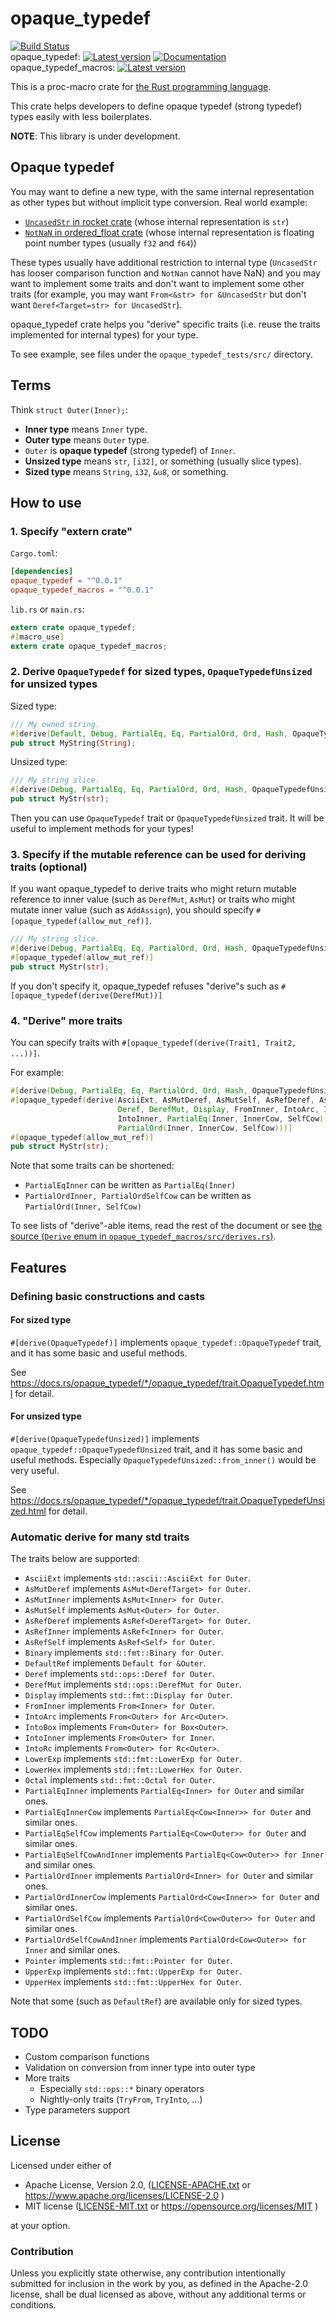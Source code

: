 # opaque\_typedef

[![Build Status](https://travis-ci.org/lo48576/opaque_typedef.svg?branch=develop)](https://travis-ci.org/lo48576/opaque_typedef)  
opaque_typedef:
[![Latest version](https://img.shields.io/crates/v/opaque_typedef.svg)](https://crates.io/crates/opaque_typedef)
[![Documentation](https://docs.rs/opaque_typedef/badge.svg)](https://docs.rs/opaque_typedef)  
opaque_typedef_macros:
[![Latest version](https://img.shields.io/crates/v/opaque_typedef_macros.svg)](https://crates.io/crates/opaque_typedef_macros)
<!--[![Documentation](https://docs.rs/opaque_typedef_macros/badge.svg)](https://docs.rs/opaque_typedef_macros)-->

This is a proc-macro crate for [the Rust programming language](https://www.rust-lang.org/).

This crate helps developers to define opaque typedef (strong typedef) types easily with less boilerplates.

**NOTE**: This library is under development.

## Opaque typedef

You may want to define a new type, with the same internal representation as other types but without implicit type conversion.
Real world example:

  * [`UncasedStr` in rocket crate](https://docs.rs/rocket/0.3.3/rocket/http/uncased/struct.UncasedStr.html) (whose internal representation is `str`)
  * [`NotNaN` in ordered\_float crate](https://docs.rs/ordered-float/0.5.0/ordered_float/struct.NotNaN.html) (whose internal representation is floating point number types (usually `f32` and `f64`))

These types usually have additional restriction to internal type (`UncasedStr` has looser comparison function and `NotNan` cannot have NaN)
and you may want to implement some traits and don't want to implement some other traits
(for example, you may want `From<&str> for &UncasedStr` but don't want `Deref<Target=str> for UncasedStr`).

opaque\_typedef crate helps you "derive" specific traits (i.e. reuse the traits implemented for internal types) for your type.

To see example, see files under the `opaque_typedef_tests/src/` directory.

## Terms
Think `struct Outer(Inner);`:

  * **Inner type** means `Inner` type.
  * **Outer type** means `Outer` type.
  * `Outer` is **opaque typedef** (strong typedef) of `Inner`.
  * **Unsized type** means `str`, `[i32]`, or something (usually slice types).
  * **Sized type** means `String`, `i32`, `&u8`, or something.

## How to use

### 1. Specify "extern crate"

`Cargo.toml`:

```toml
[dependencies]
opaque_typedef = "^0.0.1"
opaque_typedef_macros = "^0.0.1"
```

`lib.rs` or `main.rs`:

```rust
extern crate opaque_typedef;
#[macro_use]
extern crate opaque_typedef_macros;
```

### 2. Derive `OpaqueTypedef` for sized types, `OpaqueTypedefUnsized` for unsized types

Sized type:

```rust
/// My owned string.
#[derive(Default, Debug, PartialEq, Eq, PartialOrd, Ord, Hash, OpaqueTypedef)]
pub struct MyString(String);
```

Unsized type:

```rust
/// My string slice.
#[derive(Debug, PartialEq, Eq, PartialOrd, Ord, Hash, OpaqueTypedefUnsized)]
pub struct MyStr(str);
```

Then you can use `OpaqueTypedef` trait or `OpaqueTypedefUnsized` trait.
It will be useful to implement methods for your types!

### 3. Specify if the mutable reference can be used for deriving traits (optional)

If you want opaque\_typedef to derive traits who might return mutable reference to inner value (such as `DerefMut`, `AsMut`)
or traits who might mutate inner value (such as `AddAssign`), you should specify `#[opaque_typedef(allow_mut_ref)]`.


```rust
/// My string slice.
#[derive(Debug, PartialEq, Eq, PartialOrd, Ord, Hash, OpaqueTypedefUnsized)]
#[opaque_typedef(allow_mut_ref)]
pub struct MyStr(str);
```

If you don't specify it, opaque\_typedef refuses "derive"s such as `#[opaque_typedef(derive(DerefMut))]`

### 4. "Derive" more traits

You can specify traits with `#[opaque_typedef(derive(Trait1, Trait2, ...))]`.

For example:

```rust
#[derive(Debug, PartialEq, Eq, PartialOrd, Ord, Hash, OpaqueTypedefUnsized)]
#[opaque_typedef(derive(AsciiExt, AsMutDeref, AsMutSelf, AsRefDeref, AsRefSelf, DefaultRef,
                        Deref, DerefMut, Display, FromInner, IntoArc, IntoBox, IntoRc,
                        IntoInner, PartialEq(Inner, InnerCow, SelfCow),
                        PartialOrd(Inner, InnerCow, SelfCow)))]
#[opaque_typedef(allow_mut_ref)]
pub struct MyStr(str);
```

Note that some traits can be shortened:

  * `PartialEqInner` can be written as `PartialEq(Inner)`
  * `PartialOrdInner, PartialOrdSelfCow` can be written as `PartialOrd(Inner, SelfCow)`

To see lists of "derive"-able items, read the rest of the document or see
[the source (`Derive` enum in `opaque_typedef_macros/src/derives.rs`)](https://github.com/lo48576/opaque_typedef/blob/develop/opaque_typedef_macros/src/derives.rs).

## Features

### Defining basic constructions and casts

#### For sized type

`#[derive(OpaqueTypedef)]` implements `opaque_typedef::OpaqueTypedef` trait, and it has some basic and useful methods.

See <https://docs.rs/opaque_typedef/*/opaque_typedef/trait.OpaqueTypedef.html> for detail.

#### For unsized type

`#[derive(OpaqueTypedefUnsized)]` implements `opaque_typedef::OpaqueTypedefUnsized` trait, and it has some basic and useful methods.
Especially `OpaqueTypedefUnsized::from_inner()` would be very useful.

See <https://docs.rs/opaque_typedef/*/opaque_typedef/trait.OpaqueTypedefUnsized.html> for detail.

### Automatic derive for many std traits

The traits below are supported:

  * `AsciiExt` implements `std::ascii::AsciiExt for Outer`.
  * `AsMutDeref` implements `AsMut<DerefTarget> for Outer`.
  * `AsMutInner` implements `AsMut<Inner> for Outer`.
  * `AsMutSelf` implements `AsMut<Outer> for Outer`.
  * `AsRefDeref` implements `AsRef<DerefTarget> for Outer`.
  * `AsRefInner` implements `AsRef<Inner> for Outer`.
  * `AsRefSelf` implements `AsRef<Self> for Outer`.
  * `Binary` implements `std::fmt::Binary for Outer`.
  * `DefaultRef` implements `Default for &Outer`.
  * `Deref` implements `std::ops::Deref for Outer`.
  * `DerefMut` implements `std::ops::DerefMut for Outer`.
  * `Display` implements `std::fmt::Display for Outer`.
  * `FromInner` implements `From<Inner> for Outer`.
  * `IntoArc` implements `From<Outer> for Arc<Outer>`.
  * `IntoBox` implements `From<Outer> for Box<Outer>`.
  * `IntoInner` implements `From<Outer> for Inner`.
  * `IntoRc` implements `From<Outer> for Rc<Outer>`.
  * `LowerExp` implements `std::fmt::LowerExp for Outer`.
  * `LowerHex` implements `std::fmt::LowerHex for Outer`.
  * `Octal` implements `std::fmt::Octal for Outer`.
  * `PartialEqInner` implements `PartialEq<Inner> for Outer` and similar ones.
  * `PartialEqInnerCow` implements `PartialEq<Cow<Inner>> for Outer` and similar ones.
  * `PartialEqSelfCow` implements `PartialEq<Cow<Outer>> for Outer` and similar ones.
  * `PartialEqSelfCowAndInner` implements `PartialEq<Cow<Outer>> for Inner` and similar ones.
  * `PartialOrdInner` implements `PartialOrd<Inner> for Outer` and similar ones.
  * `PartialOrdInnerCow` implements `PartialOrd<Cow<Inner>> for Outer` and similar ones.
  * `PartialOrdSelfCow` implements `PartialOrd<Cow<Outer>> for Outer` and similar ones.
  * `PartialOrdSelfCowAndInner` implements `PartialOrd<Cow<Outer>> for Inner` and similar ones.
  * `Pointer` implements `std::fmt::Pointer for Outer`.
  * `UpperExp` implements `std::fmt::UpperExp for Outer`.
  * `UpperHex` implements `std::fmt::UpperHex for Outer`.

Note that some (such as `DefaultRef`) are available only for sized types.

## TODO

  * Custom comparison functions
  * Validation on conversion from inner type into outer type
  * More traits
      + Especially `std::ops::*` binary operators
      + Nightly-only traits (`TryFrom`, `TryInto`, ...)
  * Type parameters support

## License

Licensed under either of

* Apache License, Version 2.0, ([LICENSE-APACHE.txt](LICENSE-APACHE.txt) or https://www.apache.org/licenses/LICENSE-2.0 )
* MIT license ([LICENSE-MIT.txt](LICENSE-MIT.txt) or https://opensource.org/licenses/MIT )

at your option.

### Contribution

Unless you explicitly state otherwise, any contribution intentionally submitted for inclusion in the work by you,
as defined in the Apache-2.0 license, shall be dual licensed as above, without any additional terms or conditions.
